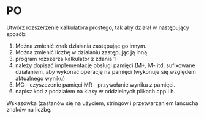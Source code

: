 # PO
Utwórz rozszerzenie kalkulatora prostego, tak aby działał w następujący sposób:
1. Można zmienić znak działania zastępując go innym.
2. Można zmienić liczbę w działaniu zastępując ją inną.
3. program rozszerza kalkulator z zdania 1
4. należy dopisać implementację obsługi pamięci (M+, M- itd. sufixowane działaniem, aby wykonać operację na pamięci (wykonuje się względem aktualnego wyniku)
5. MC - czyszczenie pamięci MR -  przywołanie wyniku z pamięci.
6. napisz kod z podziałem na klasy w oddzielnych plikach cpp i h.

Wskazówka (zastanów się na użyciem, stringów i przetwarzaniem łańcucha znaków na liczbę.
